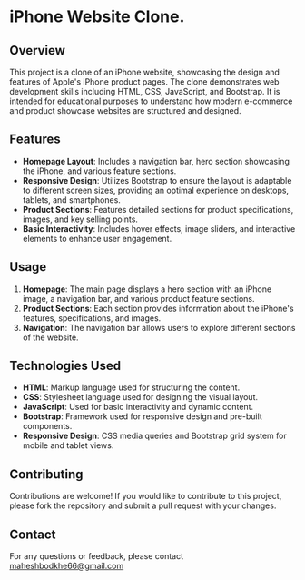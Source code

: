 # iPhone Website Clone.
## Overview

This project is a clone of an iPhone website, showcasing the design and features of Apple's iPhone product pages. The clone demonstrates web development skills including HTML, CSS, JavaScript, and Bootstrap. It is intended for educational purposes to understand how modern e-commerce and product showcase websites are structured and designed.

## Features

- **Homepage Layout**: Includes a navigation bar, hero section showcasing the iPhone, and various feature sections.
- **Responsive Design**: Utilizes Bootstrap to ensure the layout is adaptable to different screen sizes, providing an optimal experience on desktops, tablets, and smartphones.
- **Product Sections**: Features detailed sections for product specifications, images, and key selling points.
- **Basic Interactivity**: Includes hover effects, image sliders, and interactive elements to enhance user engagement.


## Usage

1. **Homepage**: The main page displays a hero section with an iPhone image, a navigation bar, and various product feature sections.
2. **Product Sections**: Each section provides information about the iPhone's features, specifications, and images.
3. **Navigation**: The navigation bar allows users to explore different sections of the website.

## Technologies Used

- **HTML**: Markup language used for structuring the content.
- **CSS**: Stylesheet language used for designing the visual layout.
- **JavaScript**: Used for basic interactivity and dynamic content.
- **Bootstrap**: Framework used for responsive design and pre-built components.
- **Responsive Design**: CSS media queries and Bootstrap grid system for mobile and tablet views.

## Contributing

Contributions are welcome! If you would like to contribute to this project, please fork the repository and submit a pull request with your changes.


## Contact

For any questions or feedback, please contact maheshbodkhe66@gmail.com
